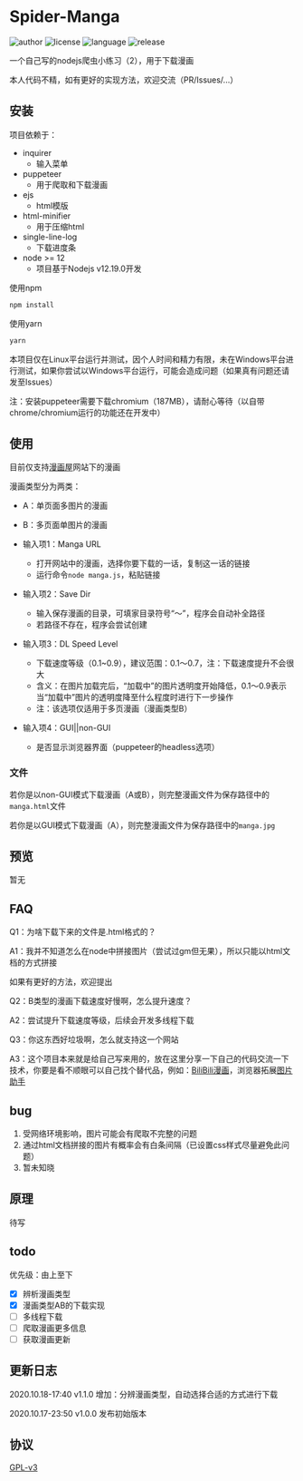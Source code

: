# Spider-Manga
![author](https://img.shields.io/static/v1?label=AUTHOR&message=Zorin&color=9cf&style=for-the-badge)
![license](https://img.shields.io/github/license/pikasama/spider-manga?style=for-the-badge)
![language](https://img.shields.io/github/languages/top/pikasama/spider-manga?style=for-the-badge)
![release](https://img.shields.io/github/v/release/pikasama/spider-manga?include_prereleases&style=for-the-badge)

一个自己写的nodejs爬虫小练习（2），用于下载漫画

本人代码不精，如有更好的实现方法，欢迎交流（PR/Issues/...）

## 安装
项目依赖于：
 - inquirer
   - 输入菜单
 - puppeteer
   - 用于爬取和下载漫画
 - ejs
   - html模版
 - html-minifier
   - 用于压缩html
 - single-line-log
   - 下载进度条
 - node >= 12
   - 项目基于Nodejs v12.19.0开发
   
使用npm
```bash
npm install
```
使用yarn
```bash
yarn
```
本项目仅在Linux平台运行并测试，因个人时间和精力有限，未在Windows平台进行测试，如果你尝试以Windows平台运行，可能会造成问题（如果真有问题还请发至Issues）

注：安装puppeteer需要下载chromium（187MB），请耐心等待（以自带chrome/chromium运行的功能还在开发中）

## 使用
目前仅支持[漫画屋](https://www.dm5.com)网站下的漫画

漫画类型分为两类：
 - A：单页面多图片的漫画
 - B：多页面单图片的漫画

 - 输入项1：Manga URL
   - 打开网站中的漫画，选择你要下载的一话，复制这一话的链接
   - 运行命令`node manga.js`，粘贴链接
 - 输入项2：Save Dir
   - 输入保存漫画的目录，可填家目录符号“～”，程序会自动补全路径
   - 若路径不存在，程序会尝试创建
 - 输入项3：DL Speed Level
   - 下载速度等级（0.1~0.9），建议范围：0.1～0.7，注：下载速度提升不会很大
   - 含义：在图片加载完后，“加载中”的图片透明度开始降低，0.1～0.9表示当“加载中”图片的透明度降至什么程度时进行下一步操作
   - 注：该选项仅适用于多页漫画（漫画类型B）
 - 输入项4：GUI||non-GUI
   - 是否显示浏览器界面（puppeteer的headless选项）

### 文件
若你是以non-GUI模式下载漫画（A或B），则完整漫画文件为保存路径中的`manga.html`文件

若你是以GUI模式下载漫画（A），则完整漫画文件为保存路径中的`manga.jpg`

## 预览
暂无

## FAQ
Q1：为啥下载下来的文件是.html格式的？

A1：我并不知道怎么在node中拼接图片（尝试过gm但无果），所以只能以html文档的方式拼接

如果有更好的方法，欢迎提出

Q2：B类型的漫画下载速度好慢啊，怎么提升速度？

A2：尝试提升下载速度等级，后续会开发多线程下载

Q3：你这东西好垃圾啊，怎么就支持这一个网站

A3：这个项目本来就是给自己写来用的，放在这里分享一下自己的代码交流一下技术，你要是看不顺眼可以自己找个替代品，例如：[BiliBili漫画](https://manga.bilibili.com)，浏览器拓展[图片助手](http://www.pullywood.com/ImageAssistant/)

## bug
 1. 受网络环境影响，图片可能会有爬取不完整的问题
 2. 通过html文档拼接的图片有概率会有白条间隔（已设置css样式尽量避免此问题）
 3. 暂未知晓
 
## 原理
待写

## todo
优先级：由上至下

- [x] 辨析漫画类型
- [x] 漫画类型AB的下载实现
- [ ] 多线程下载
- [ ] 爬取漫画更多信息
- [ ] 获取漫画更新

## 更新日志
2020.10.18-17:40 v1.1.0 增加：分辨漫画类型，自动选择合适的方式进行下载

2020.10.17-23:50 v1.0.0 发布初始版本

## 协议
[GPL-v3](http://www.gnu.org/licenses/gpl-3.0.en.html)
